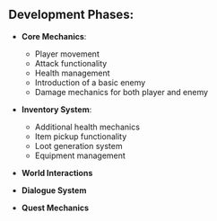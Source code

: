 ## Development Phases:
- **Core Mechanics**:
  - Player movement
  - Attack functionality
  - Health management
  - Introduction of a basic enemy
  - Damage mechanics for both player and enemy

- **Inventory System**:
  - Additional health mechanics
  - Item pickup functionality
  - Loot generation system
  - Equipment management

- **World Interactions**

- **Dialogue System**

- **Quest Mechanics**
